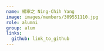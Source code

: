 ```yaml
---
name: 楊寧之 Ning-Chih Yang 
image: images/members/309551110.jpg 
role: alumni
group: alum
links:
  github: link_to_github 
---
```


